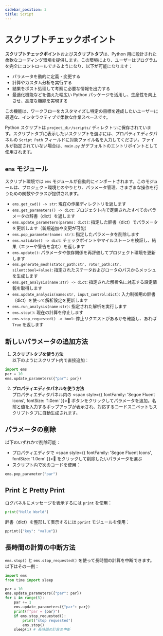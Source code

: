 ```yaml
---
sidebar_position: 3
title: Script
---
```


# スクリプトチェックポイント

**スクリプトチェックポイント**および**スクリプトタブ**は、Python 用に設計された柔軟なコーディング環境を提供します。この環境により、ユーザーはプログラムを完全にコントロールできるようになり、以下が可能になります：

- パラメータを動的に定義・変更する  
- 計算やカスタム分析を実行する  
- 結果をポスト処理して考察に必要な情報を出力する  
- 最適化機能などを備えた幅広い Python パッケージを活用し、生産性を向上させ、高度な機能を実現する  

この機能は、ワークフローをカスタマイズし特定の目標を達成したいユーザーに最適な、インタラクティブで柔軟な作業スペースです。

Python スクリプトは `project_dir/scripts/` ディレクトリに保存されています。スクリプトタブに表示したいスクリプトを選ぶには、プロパティエディタパネルの `Script Path` フィールドに対象ファイル名を入力してください。ファイルが指定されていない場合は、`main.py` がデフォルトのエントリポイントとして使用されます。

## `ems` モジュール
スクリプト環境では `ems` モジュールが自動的にインポートされます。このモジュールは、プロジェクト環境とのやりとり、パラメータ管理、さまざまな操作を行うための関数やクラスが提供されます。

- `ems.get_cwd() -> str`: 現在の作業ディレクトリを返します  
- `ems.get_parameters() -> dict`: プロジェクト内で定義されたすべてのパラメータの辞書（dict）を返します  
- `ems.update_parameters(params: dict)`: 指定した辞書（dict）でパラメータを更新します（新規追加や変更が可能）  
- `ems.pop_parameter(name: str)`: 指定したパラメータを削除します  
- `ems.validate() -> dict`: チェックポイントやマイルストーンを検証し、結果（エラーや警告を含む）を返します  
- `ems.update()`: パラメータや依存関係を再評価してプロジェクト環境を更新します  
- `ems.generate_mesh(stator_path:str, rotor_path:str, silent:bool=False)`: 指定されたステータおよびロータのパスからメッシュを生成します  
- `ems.get_analysis(name:str) -> dict`: 指定された解析名に対応する設定情報を取得します  
- `ems.update_analysis(name:str, input_control:dict)`: 入力制御用の辞書（dict）を使って解析設定を更新します  
- `ems.run_analysis(name:str)`: 指定された解析を実行します  
- `ems.stop()`: 現在の計算を停止します  
- `ems.stop_requested() -> bool`: 停止リクエストがあるかを確認し、あれば `True` を返します  

## 新しいパラメータの追加方法

1. **スクリプトタブを使う方法**  
以下のようにスクリプト内で直接追加：
```python
import ems
par = 10
ems.update_parameters({"par": par})
```

2. **プロパティエディタパネルを使う方法**  
プロパティエディタパネル内の <span style={{ fontFamily: 'Segoe Fluent Icons', fontSize: '1.0em' }}>&#xF8AA;</span> ボタンをクリックしてパラメータを追加。名前と値を入力するポップアップが表示され、対応するコードスニペットもスクリプトタブに自動生成されます。

## パラメータの削除

以下のいずれかで削除可能：

- プロパティエディタで   <span style={{ fontFamily: 'Segoe Fluent Icons', fontSize: '1.0em' }}>&#xE74D;</span> をクリックして削除したいパラメータを選ぶ  
- スクリプト内で次のコードを使用：
```python
ems.pop_parameter("par")
```

## Print と Pretty Print

ログパネルにメッセージを表示するには `print` を使用：
```python
print("Hello World")
```

辞書（dict）を整形して表示するには `pprint` モジュールを使用：
```python
pprint({"key": "value"})
```

## 長時間の計算の中断方法

`ems.stop()` と `ems.stop_requested()` を使って長時間の計算を中断できます。以下はその一例：
```python
import ems
from time import sleep

par = 10
ems.update_parameters({"par": par})
for i in range(5):
    par += 1
    ems.update_parameters({"par": par})
    print(f"par = {par}")
    if ems.stop_requested():
        print("stop requested")
        ems.stop()
    sleep(1) # 長時間の計算の中断
```